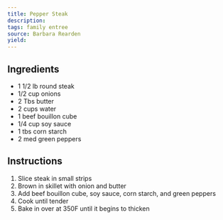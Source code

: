 ```yaml
---
title: Pepper Steak
description: 
tags: family entree
source: Barbara Rearden
yield: 
---
```

## Ingredients
- 1 1/2 lb round steak
- 1/2 cup onions
- 2 Tbs butter
- 2 cups water
- 1 beef bouillon cube
- 1/4 cup soy sauce
- 1 tbs corn starch
- 2 med green peppers

## Instructions
1. Slice steak in small strips
2. Brown in skillet with onion and butter
3. Add beef bouillon cube, soy sauce, corn starch, and green peppers
4. Cook until tender
5. Bake in over at 350F until it begins to thicken
